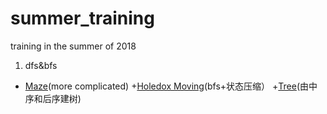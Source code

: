 # summer_training
training in the summer of 2018 
1. dfs&bfs 
+ [Maze](https://github.com/Captain2xxx/summer_training/blob/master/dfs%26bfs/Maze(dfs).md)(more complicated)
+[Holedox Moving](https://github.com/Captain2xxx/summer_training/blob/master/dfs%26bfs/Holedox%20Moving(bfs状态压缩).md)(bfs+状态压缩）
+[Tree](https://github.com/Captain2xxx/summer_training/blob/master/dfs%26bfs/Tree(inorder%20and%20postorder%20build%20tree).md)(由中序和后序建树)

